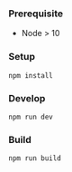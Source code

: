 ### Prerequisite

- Node > 10

### Setup

```
npm install
```

### Develop

```
npm run dev
```


### Build

```
npm run build
```
